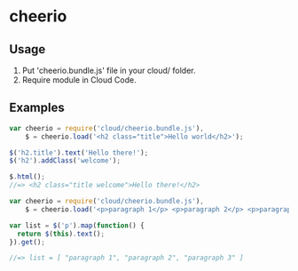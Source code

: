# cheerio

## Usage

1. Put 'cheerio.bundle.js' file in your cloud/ folder.
2. Require module in Cloud Code.

## Examples

```js
var cheerio = require('cloud/cheerio.bundle.js'),
    $ = cheerio.load('<h2 class="title">Hello world</h2>');

$('h2.title').text('Hello there!');
$('h2').addClass('welcome');

$.html();
//=> <h2 class="title welcome">Hello there!</h2>
```

```js
var cheerio = require('cloud/cheerio.bundle.js'),
    $ = cheerio.load('<p>paragraph 1</p> <p>paragraph 2</p> <p>paragraph 3</p>');

var list = $('p').map(function() {
  return $(this).text();
}).get();

//=> list = [ "paragraph 1", "paragraph 2", "paragraph 3" ]
```